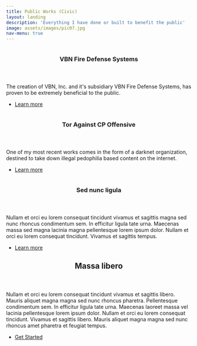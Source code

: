 ```yaml
---
title: Public Works (Civic)
layout: landing
description: 'Everything I have done or built to benefit the public'
image: assets/images/pic07.jpg
nav-menu: true
---
```


<!-- Main -->
<div id="main">

<!-- One -->
<!--<section id="one">
	<div class="inner">
		<header class="major">
			<h2>VBN Fire Defense Systems</h2>
		</header>
		<p></p>
	</div>
</section>
-->
<!-- Two -->
<section id="two" class="spotlights">
	<section>
		<a href="generic.html" class="image">
			<img src="{% link https://www.vbnfiredefense.com/uploads/6/3/1/9/63196117/background-images/371557401.jpg %}" alt="" data-position="center center" />
		</a>
		<div class="content">
			<div class="inner">
				<header class="major">
					<h3>VBN Fire Defense Systems</h3>
				</header>
				<p>The creation of VBN, Inc. and it's subsidiary VBN Fire Defense Systems, has proven to be extremely beneficial to the public.</p>
				<ul class="actions">
					<li><a href="vbnfds.html" class="button">Learn more</a></li>
				</ul>
			</div>
		</div>
	</section>
	<section>
		<a href="generic.html" class="image">
			<img src="{% link assets/images/pic09.jpg %}" alt="" data-position="top center" />
		</a>
		<div class="content">
			<div class="inner">
				<header class="major">
					<h3>Tor Against CP Offensive</h3>
				</header>
				<p>One of my most recent works comes in the form of a darknet organization, destined to take down illegal pedophilia based content on the internet.</p>
				<ul class="actions">
					<li><a href="generic.html" class="button">Learn more</a></li>
				</ul>
			</div>
		</div>
	</section>
	<section>
		<a href="generic.html" class="image">
			<img src="{% link assets/images/pic10.jpg %}" alt="" data-position="25% 25%" />
		</a>
		<div class="content">
			<div class="inner">
				<header class="major">
					<h3>Sed nunc ligula</h3>
				</header>
				<p>Nullam et orci eu lorem consequat tincidunt vivamus et sagittis magna sed nunc rhoncus condimentum sem. In efficitur ligula tate urna. Maecenas massa sed magna lacinia magna pellentesque lorem ipsum dolor. Nullam et orci eu lorem consequat tincidunt. Vivamus et sagittis tempus.</p>
				<ul class="actions">
					<li><a href="generic.html" class="button">Learn more</a></li>
				</ul>
			</div>
		</div>
	</section>
</section>

<!-- Three -->
<section id="three">
	<div class="inner">
		<header class="major">
			<h2>Massa libero</h2>
		</header>
		<p>Nullam et orci eu lorem consequat tincidunt vivamus et sagittis libero. Mauris aliquet magna magna sed nunc rhoncus pharetra. Pellentesque condimentum sem. In efficitur ligula tate urna. Maecenas laoreet massa vel lacinia pellentesque lorem ipsum dolor. Nullam et orci eu lorem consequat tincidunt. Vivamus et sagittis libero. Mauris aliquet magna magna sed nunc rhoncus amet pharetra et feugiat tempus.</p>
		<ul class="actions">
			<li><a href="generic.html" class="button next">Get Started</a></li>
		</ul>
	</div>
</section>

</div>
